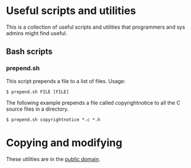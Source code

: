 # Useful scripts and utilities

This is a collection of useful scripts and utilities that programmers and sys admins might find useful.

## Bash scripts

### prepend.sh
  
This script prepends a file to a list of files. Usage: 
  
    $ prepend.sh FILE [FILE]
  
The following example prepends a file called copyrightnotice to all the C source files in a directory.
  
    $ prepend.sh copyrightnotice *.c *.h

# Copying and modifying

These utilities are in the [public domain](http://en.wikipedia.org/wiki/Public_Domain "Wikipedia public domain entry"). 
